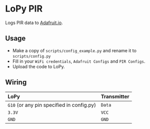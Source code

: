 # LoPy PIR

Logs PIR data to [Adafruit.io](https://io.adafruit.com/).

## Usage

- Make a copy of `scripts/config_example.py` and rename it to `scripts/config.py`
- Fill in your `WiFi credentials`, `Adafruit Configs` and `PIR Configs`.
- Upload the code to LoPy.

## Wiring

| LoPy                                      | Transmitter   |
| :---------------------------------------- | :------------ |
| `G10` (or any pin specified in config.py)  | `Data`        |
| `3.3V`                                    | `VCC`         |
| `GND`                                     | `GND`         |
